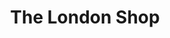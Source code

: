 ---
title: "The London Shop"
url: /ciudad-autonoma-de-buenos-aires/the-london-shop-avenida-juramento/
shop: ropa
---